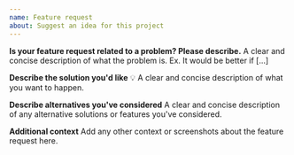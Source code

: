 ```yaml
---
name: Feature request
about: Suggest an idea for this project
---
```

<!--
  - Thanks for taking the time to propose a new feature for the Canvaboard project.
  - Before filing a new issue, please do a quick search to check that it hasn't
  - already been filed on the [issue tracker](https://github.com/Canvasbird/canvasboard/issues)._
  -->
**Is your feature request related to a problem? Please describe.**
A clear and concise description of what the problem is. Ex. It would be better if [...]

**Describe the solution you'd like** 💡
A clear and concise description of what you want to happen.

**Describe alternatives you've considered**
A clear and concise description of any alternative solutions or features you've considered.

**Additional context**
Add any other context or screenshots about the feature request here.
